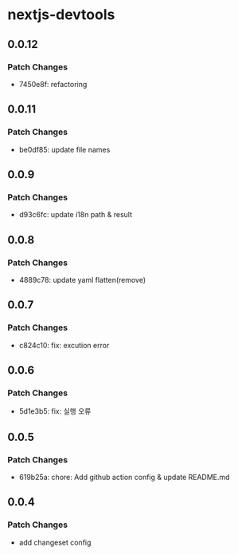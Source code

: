 # nextjs-devtools

## 0.0.12

### Patch Changes

- 7450e8f: refactoring

## 0.0.11

### Patch Changes

- be0df85: update file names

## 0.0.9

### Patch Changes

- d93c6fc: update i18n path & result

## 0.0.8

### Patch Changes

- 4889c78: update yaml flatten(remove)

## 0.0.7

### Patch Changes

- c824c10: fix: excution error

## 0.0.6

### Patch Changes

- 5d1e3b5: fix: 실행 오류

## 0.0.5

### Patch Changes

- 619b25a: chore: Add github action config & update README.md

## 0.0.4

### Patch Changes

- add changeset config
